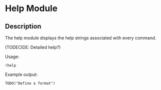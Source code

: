 # Help Module

## Description
The help module displays the help strings associated with every command.

(TODECIDE: Detailed help?)


Usage:
```
!help
```

Example output:
```
TODO("Define a format")
```